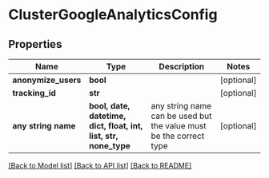 # ClusterGoogleAnalyticsConfig


## Properties
Name | Type | Description | Notes
------------ | ------------- | ------------- | -------------
**anonymize_users** | **bool** |  | [optional] 
**tracking_id** | **str** |  | [optional] 
**any string name** | **bool, date, datetime, dict, float, int, list, str, none_type** | any string name can be used but the value must be the correct type | [optional]

[[Back to Model list]](../README.md#documentation-for-models) [[Back to API list]](../README.md#documentation-for-api-endpoints) [[Back to README]](../README.md)


